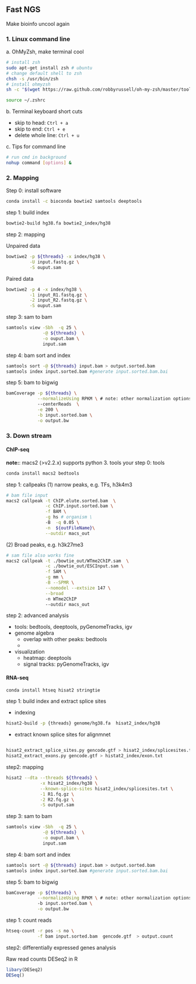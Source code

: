 
## Fast NGS
Make bioinfo uncool again

### 1. Linux command line 

a. OhMyZsh, make terminal cool
```bash
# install zsh
sudo apt-get install zsh # ubuntu
# change default shell to zsh
chsh -s /usr/bin/zsh
# install ohmyzsh
sh -c "$(wget https://raw.github.com/robbyrussell/oh-my-zsh/master/tools/install.sh -O -)"

source ~/.zshrc
```

b. Terminal keyboard short cuts  
- skip to head: `Ctrl + a`  
- skip to end: `Ctrl + e`  
- delete whole line: `Ctrl + u`


c. Tips for command line
```bash
# run cmd in background
nohup command [options] &
```

### 2. Mapping

Step 0: install software 
```bash
conda install -c bioconda bowtie2 samtools deeptools
```

step 1: build index
```bash
bowtie2-build hg38.fa bowtie2_index/hg38
```
step 2: mapping

Unpaired data
```bash
bowtiwe2 -p ${threads} -x index/hg38 \
         -U input.fastq.gz \
         -S ouput.sam
```

Paired data
```bash
bowtiwe2 -p 4 -x index/hg38 \
         -1 input_R1.fastq.gz \
         -2 input_R2.fastq.gz \
         -S ouput.sam
```


step 3: sam to bam
```bash
samtools view -Sbh  -q 25 \
              -@ ${threads}  \
              -o ouput.bam \
              input.sam

```

step 4: bam sort and index
```bash
samtools sort -@ ${threads} input.bam > output.sorted.bam 
samtools index input.sorted.bam #generate input.sorted.bam.bai

```

step 5: bam to bigwig

```bash
bamCoverage -p ${threads} \
            --normalizeUsing RPKM \ # note: other normalization options 
            --centerReads  \
            -e 200 \
            -b input.sorted.bam \
            -o output.bw

```


### 3. Down stream

#### ChIP-seq


**note:**: macs2 (>v2.2.x) supports python 3.
tools your
step 0: tools
```bash
conda install macs2 bedtools
```

step 1: callpeaks
(1) narrow peaks, e.g. TFs, h3k4m3
```bash
# bam file input
macs2 callpeak -t ChIP.elute.sorted.bam  \
               -c ChIP.input.sorted.bam \
               -f BAM \
               -g hs # organism \ 
               -B  -q 0.05 \
               -n  ${outFileName}\
               --outdir macs_out
```

(2) Broad peaks, e.g. h3k27me3


```bash
# sam file also works fine
macs2 callpeak -t ./bowtie_out/WTme2ChIP.sam  \
               -c ./bowtie_out/ESCInput.sam \
               -f SAM \
               -g mm \
               -B --SPMR \
               --nomodel --extsize 147 \
               --broad
               -n WTme2ChIP
               --outdir macs_out
```



step 2: advanced analysis

* tools: bedtools, deeptools, pyGenomeTracks, igv
* genome algebra
  - overlap with other peaks: bedtools
  -   
* visualization
  - heatmap: deeptools
  - signal tracks: pyGenomeTracks, igv

#### RNA-seq

```bash
conda install htseq hisat2 stringtie 
```

step 1: build index and extract splice sites

* indexing
```bash
hisat2-build -p {threads} genome/hg38.fa  hisat2_index/hg38

```

* extract known splice sites for alignmnet
```bash

hisat2_extract_splice_sites.py gencode.gtf > hisat2_index/splicesites.txt 
hisat2_extract_exons.py gencode.gtf > histat2_index/exon.txt
```



step2: mapping
```bash
hisat2 --dta --threads ${threads} \
             -x hisat2_index/hg38 \
             --known-splice-sites hisat2_index/splicesites.txt \
             -1 R1.fq.gz \
             -2 R2.fq.gz \
             -S output.sam
```

step 3: sam to bam
```bash
samtools view -Sbh  -q 25 \
              -@ ${threads}  \
              -o ouput.bam \
              input.sam

```

step 4: bam sort and index
```bash
samtools sort -@ ${threads} input.bam > output.sorted.bam 
samtools index input.sorted.bam #generate input.sorted.bam.bai

```

step 5: bam to bigwig

```bash
bamCoverage -p ${threads} \
            --normalizeUsing RPKM \ # note: other normalization options 
            -b input.sorted.bam \
            -o output.bw

```











step 1: count reads

```bash
htseq-count -r pos -s no \
            -f bam input.sorted.bam  gencode.gtf  > output.count

```

step2: differentially expressed genes analysis

Raw read counts 
DESeq2 in R

```R
libary(DESeq2)
DESeq()

```
